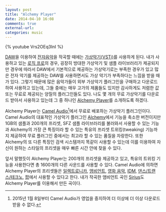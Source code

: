 ```yaml
---
layout: post
title: "Alchemy Player"
date: 2014-04-10 16:08
comments: true
external-url:
categories: music
---
```


{% youtube Vrs2OEq3InI %}

[DAW](http://en.wikipedia.org/wiki/Digital_audio_workstation)을 이용하여 [전자음악](http://en.wikipedia.org/wiki/Electronic_music)을 작곡할 때에는 [가상악기(VSTi)](http://en.wikipedia.org/wiki/Virtual_Studio_Technology)를 사용하게 된다. 내가 사용하고 있는 [로직 프로](https://www.apple.com/logic-pro/)의 경우, 굉장히 방대한 가상악기 및 샘플 라이브러리가 제공되지만 경우에 따라서 DAW에서 기본적으로 제공하는 가상악기로는 부족한 경우가 있고 많은 전자 악기를 제공하는 DAW를 사용하면서도 가상 악기가 부족하다는 느낌을 받을 때가 있다. 그렇기 때문에 많은 음악가들이 외부 가상악기 플러그인을 구매하고 다운로드하여 사용하고 있는데, 그들 중에는 매우 고가의 제품들도 있지만 감사하게도 저렴한 값 또는 무료로 제공되는 양질의 플러그인들도 있다. 나도 몇 개의 무료 가상악기를 다운로드 받아서 사용하고 있는데 그 중 하나인 [Alchemy Player](http://www.camelaudio.com/AlchemyPlayer.php)를 소개하도록 하겠다.

<!--more-->

Alchemy Player는 [Camel Audio](http://www.camelaudio.com/index.php)[^1]에서 무료로 배포하는 가상악기 플러그인이다. Camel Audio의 대표적인 가상악기 플러그인 [Alchemy](http://www.camelaudio.com/Alchemy.php)에서 기능을 축소한 버전이지만 1GB의 샘플과 200개의 프리셋, SFZ 샘플 라이브러리를 불러와서 사용할 수 있는 기능과 Alchemy의 가장 큰 특징이라 할 수 있는 특유의 프리셋 트위킹(tweaking) 기능까지 제공하여 무료 플러그인 중에서는 최고라 할 수 있는 품질을 자랑한다. 또한 Alchemy의 또 다른 특징인 검색 시스템까지 똑같이 사용할 수 있는데 이를 이용하여 자신이 원하는 스타일의 프리셋을 매우 빠른 시간 안에 찾을 수 있다. 

앞서 말했듯이 Alchemy Player는 200개의 프리셋을 제공하고 있고, 특유의 트위킹 기능을 사용한다면 총 1600개의 다른 사운드를 사용할 수 있다. Camel Audio에 의하면 Alchemy Player의 프리셋들은 [일렉트로니카](http://en.wikipedia.org/wiki/Electronica), [앰비언트](http://en.wikipedia.org/wiki/Ambient_music), [영화 음악](http://en.wikipedia.org/wiki/Film_score), [IDM](http://en.wikipedia.org/wiki/Intelligent_dance_music), [댄스/트랜스/테크노](http://en.wikipedia.org/wiki/Techno), [팝](http://en.wikipedia.org/wiki/Pop_music)에서 사용할 수 있다고 한다. 내가 작곡한 앰비언트 곡인 [Sirius](/blog/2014/02/26/sirius/)도 Alchemy Player를 이용해서 만든 곡이다.

[^1]: 2015년 1월 8일부터 Camel Audio가 영업을 중지하여 더 이상에 더 이상 다운로드 받을 수 없다.

